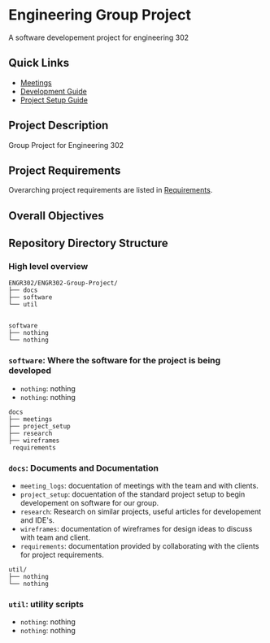 # Engineering Group Project

A software developement project for engineering 302

## Quick Links

- [Meetings](docs/meeting_logs)
- [Development Guide](docs/technical/README.md)
- [Project Setup Guide](docs/technical/project_setup.md)

## Project Description

Group Project for Engineering 302

## Project Requirements

Overarching project requirements are listed in [Requirements](docs/requirements/requirements.md).


## Overall Objectives


## Repository Directory Structure

### High level overview

```text
ENGR302/ENGR302-Group-Project/
├── docs
├── software
└── util


```
```text
software
├── nothing
└── nothing
```


### `software`: Where the software for the project is being developed


- `nothing`: nothing
- `nothing`: nothing


```text
docs
├── meetings
├── project_setup
├── research
├── wireframes
 requirements
```

### `docs`: Documents and Documentation



- `meeting_logs`: docuentation of meetings with the team and with clients.
- `project_setup`: docuentation of the standard project setup to begin developement on software for our group.
- `research`: Research on similar projects, useful articles for developement and IDE's.
- `wireframes`: documentation of wireframes for design ideas to discuss with team and client.
- `requirements`: documentation provided by collaborating with the clients for project requirements.


```text
util/
├── nothing
└── nothing
```


### `util`: utility scripts



- `nothing`: nothing
- `nothing`: nothing

